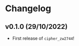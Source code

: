 # Changelog

<!--next-version-placeholder-->

## v0.1.0 (29/10/2022)

- First release of `cipher_zw2744`!